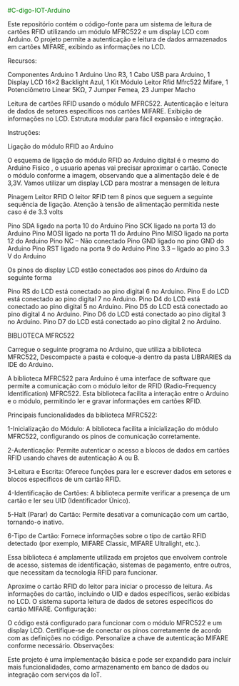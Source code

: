 <font color="green">#C-digo-IOT-Arduino</font>


Este repositório contém o código-fonte para um sistema de leitura de cartões RFID utilizando um módulo MFRC522 e um display LCD com Arduino. O projeto permite a autenticação e leitura de dados armazenados em cartões MIFARE, exibindo as informações no LCD.

Recursos:

Componentes Arduino
 1 Arduino Uno R3,
 1 Cabo USB para Arduino,
 1 Display LCD 16×2 Backlight Azul,
 1 Kit Módulo Leitor Rfid Mfrc522 Mifare,
 1 Potenciômetro Linear 5KΩ,
 7 Jumper Femea,
 23 Jumper Macho

Leitura de cartões RFID usando o módulo MFRC522.
Autenticação e leitura de dados de setores específicos nos cartões MIFARE.
Exibição de informações no LCD.
Estrutura modular para fácil expansão e integração.

Instruções:

Ligação do módulo RFID ao Arduino

O esquema de ligação do módulo RFID ao Arduino digital é o mesmo do Arduino Fisico , o usuario apenas vai precisar aproximar o cartão. Conecte o módulo conforme a imagem, observando que a alimentação dele é de 3,3V. Vamos utilizar um display LCD para mostrar a mensagen de leitura

Pinagem Leitor RFID
O leitor RFID tem 8 pinos que seguem a seguinte sequência de ligação. Atenção à tensão de alimentação permitida neste caso é de 3.3 volts

Pino SDA ligado na porta 10 do Arduino
Pino SCK ligado na porta 13 do Arduino
Pino MOSI ligado na porta 11 do Arduino
Pino MISO ligado na porta 12 do Arduino
Pino NC – Não conectado
Pino GND  ligado no pino GND do Arduino
Pino RST ligado na porta 9 do Arduino
Pino 3.3 – ligado ao pino 3.3 V do Arduino

Os pinos do display LCD estão conectados aos pinos do Arduino da seguinte forma

Pino RS do LCD está conectado ao pino digital 6 no Arduino.
Pino E do LCD está conectado ao pino digital 7 no Arduino.
Pino D4 do LCD está conectado ao pino digital 5 no Arduino.
Pino D5 do LCD está conectado ao pino digital 4 no Arduino.
Pino D6 do LCD está conectado ao pino digital 3 no Arduino.
Pino D7 do LCD está conectado ao pino digital 2 no Arduino.

BIBLIOTECA MFRC522

Carregue o seguinte programa no Arduino, que utiliza a biblioteca MFRC522,  Descompacte a pasta e coloque-a dentro da pasta LIBRARIES da IDE do Arduino.

A biblioteca MFRC522 para Arduino é uma interface de software que permite a comunicação com o módulo leitor de RFID (Radio-Frequency Identification) MFRC522. Esta biblioteca facilita a interação entre o Arduino e o módulo, permitindo ler e gravar informações em cartões RFID.

Principais funcionalidades da biblioteca MFRC522:

1-Inicialização do Módulo: A biblioteca facilita a inicialização do módulo MFRC522, configurando os pinos de comunicação corretamente.

2-Autenticação: Permite autenticar o acesso a blocos de dados em cartões RFID usando chaves de autenticação A ou B.

3-Leitura e Escrita: Oferece funções para ler e escrever dados em setores e blocos específicos de um cartão RFID.

4-Identificação de Cartões: A biblioteca permite verificar a presença de um cartão e ler seu UID (Identificador Único).

5-Halt (Parar) do Cartão: Permite desativar a comunicação com um cartão, tornando-o inativo.

6-Tipo de Cartão: Fornece informações sobre o tipo de cartão RFID detectado (por exemplo, MIFARE Classic, MIFARE Ultralight, etc.).

Essa biblioteca é amplamente utilizada em projetos que envolvem controle de acesso, sistemas de identificação, sistemas de pagamento, entre outros, que necessitam da tecnologia RFID para funcionar.

Aproxime o cartão RFID do leitor para iniciar o processo de leitura.
As informações do cartão, incluindo o UID e dados específicos, serão exibidas no LCD.
O sistema suporta leitura de dados de setores específicos do cartão MIFARE.
Configuração:

O código está configurado para funcionar com o módulo MFRC522 e um display LCD.
Certifique-se de conectar os pinos corretamente de acordo com as definições no código.
Personalize a chave de autenticação MIFARE conforme necessário.
Observações:

Este projeto é uma implementação básica e pode ser expandido para incluir mais funcionalidades, como armazenamento em banco de dados ou integração com serviços da IoT.
